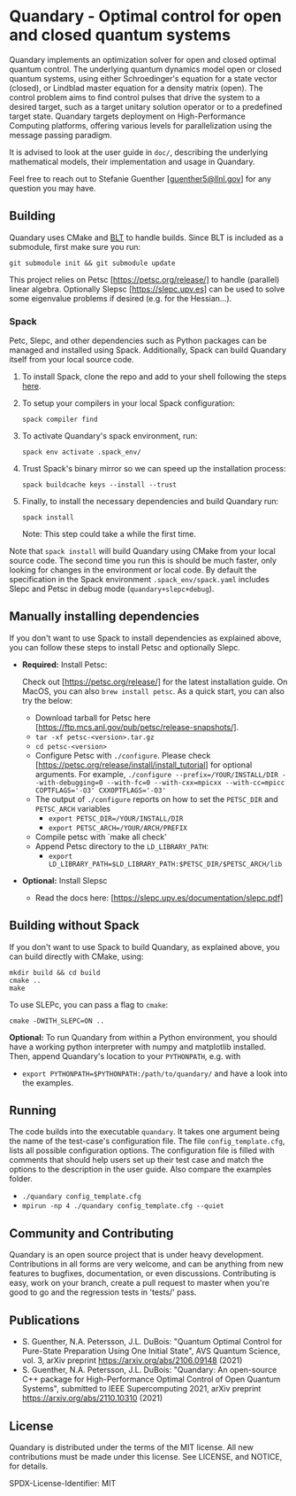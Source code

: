# Quandary - Optimal control for open and closed quantum systems
Quandary implements an optimization solver for open and closed optimal quantum control. The underlying quantum dynamics model open or closed quantum systems, using either Schroedinger's equation for a state vector (closed), or Lindblad master equation for a density matrix (open). The control problem aims to find control pulses that drive the system to a desired target, such as a target unitary solution operator or to a predefined target state. Quandary targets deployment on High-Performance Computing platforms, offering various levels for parallelization using the message passing paradigm. 

It is advised to look at the user guide in `doc/`, describing the underlying mathematical models, their implementation and usage in Quandary. 

Feel free to reach out to Stefanie Guenther [guenther5@llnl.gov] for any question you may have. 

## Building
Quandary uses CMake and [BLT](https://github.com/LLNL/blt) to handle builds. Since BLT is included as a
submodule, first make sure you run:
```
git submodule init && git submodule update
```

This project relies on Petsc [https://petsc.org/release/] to handle (parallel) linear algebra. Optionally Slepsc [https://slepc.upv.es] can be used to solve some eigenvalue problems if desired (e.g. for the Hessian...).

### Spack
Petc, Slepc, and other dependencies such as Python packages can be managed and installed using Spack. Additionally, Spack can build Quandary itself from your local source code.

1. To install Spack, clone the repo and add to your shell following the steps [here](https://spack.readthedocs.io/en/latest/getting_started.html#installation).

2. To setup your compilers in your local Spack configuration:
   ```
   spack compiler find
   ```

3. To activate Quandary's spack environment, run:
    ```
    spack env activate .spack_env/
    ```

4. Trust Spack's binary mirror so we can speed up the installation process:
    ```
    spack buildcache keys --install --trust
    ```
5. Finally, to install the necessary dependencies and build Quandary run:
    ```
    spack install
    ```
    Note: This step could take a while the first time.

Note that `spack install` will build Quandary using CMake from your local source code. The second time you run this is should be much faster, only looking for changes in the environment or local code. By default the specification in the Spack environment `.spack_env/spack.yaml` includes Slepc and Petsc in debug mode (`quandary+slepc+debug`).

## Manually installing dependencies
If you don't want to use Spack to install dependencies as explained above, you can follow these steps to install Petsc and optionally Slepc.

* **Required:** Install Petsc:

    Check out [https://petsc.org/release/] for the latest installation guide. On MacOS, you can also `brew install petsc`. As a quick start, you can also try the below:
    * Download tarball for Petsc here [https://ftp.mcs.anl.gov/pub/petsc/release-snapshots/].   
    * `tar -xf petsc-<version>.tar.gz`
    * `cd petsc-<version>`
    * Configure Petsc with `./configure`. Please check [https://petsc.org/release/install/install_tutorial] for optional arguments. For example, 
        `./configure --prefix=/YOUR/INSTALL/DIR --with-debugging=0 --with-fc=0 --with-cxx=mpicxx --with-cc=mpicc COPTFLAGS='-O3' CXXOPTFLAGS='-O3'`
    * The output of `./configure` reports on how to set the `PETSC_DIR` and `PETSC_ARCH` variables
        * `export PETSC_DIR=/YOUR/INSTALL/DIR`
        * `export PETSC_ARCH=/YOUR/ARCH/PREFIX`
    * Compile petsc with `make all check'
    * Append Petsc directory to the `LD_LIBRARY_PATH`:
        * `export LD_LIBRARY_PATH=$LD_LIBRARY_PATH:$PETSC_DIR/$PETSC_ARCH/lib`

* **Optional:** Install Slepsc
    * Read the docs here: [https://slepc.upv.es/documentation/slepc.pdf]


## Building without Spack
If you don't want to use Spack to build Quandary, as explained above, you can build directly with CMake, using:
```
mkdir build && cd build
cmake ..
make
```
To use SLEPc, you can pass a flag to `cmake`:
```
cmake -DWITH_SLEPC=ON ..
```

**Optional:** To run Quandary from within a Python environment, you should have a working python interpreter with numpy and matplotlib installed. Then, append Quandary's location to your `PYTHONPATH`, e.g. with  
* `export PYTHONPATH=$PYTHONPATH:/path/to/quandary/`
and have a look into the examples.
 

## Running
The code builds into the executable `quandary`. It takes one argument being the name of the test-case's configuration file. The file `config_template.cfg`, lists all possible configuration options. The configuration file is filled with comments that should help users set up their test case and match the options to the description in the user guide. Also compare the examples folder.
* `./quandary config_template.cfg`
* `mpirun -np 4 ./quandary config_template.cfg --quiet`


## Community and Contributing

Quandary is an open source project that is under heavy development. Contributions in all forms are very welcome, and can be anything from new features to bugfixes, documentation, or even discussions. Contributing is easy, work on your branch, create a pull request to master when you're good to go and the regression tests in 'tests/' pass.

## Publications
* S. Guenther, N.A. Petersson, J.L. DuBois: "Quantum Optimal Control for Pure-State Preparation Using One Initial State", AVS Quantum Science, vol. 3, arXiv preprint <https://arxiv.org/abs/2106.09148> (2021)
* S. Guenther, N.A. Petersson, J.L. DuBois: "Quandary: An open-source C++ package for High-Performance Optimal Control of Open Quantum Systems", submitted to IEEE Supercomputing 2021, arXiv preprint <https://arxiv.org/abs/2110.10310> (2021)

## License

Quandary is distributed under the terms of the MIT license. All new contributions must be made under this license. See LICENSE, and NOTICE, for details. 

SPDX-License-Identifier: MIT
